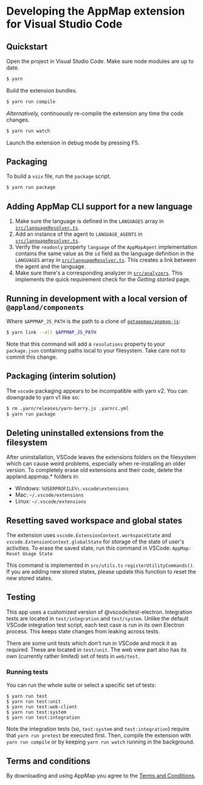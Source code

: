 # Developing the AppMap extension for Visual Studio Code

## Quickstart

Open the project in Visual Studio Code. Make sure node modules are up to date.

```sh
$ yarn
```

Build the extension bundles.

```sh
$ yarn run compile
```

_Alternatively,_ continuously re-compile the extension any time the code changes.

```sh
$ yarn run watch
```

Launch the extension in debug mode by pressing F5.

## Packaging

To build a `vsix` file, run the `package` script.

```sh
$ yarn run package
```

## Adding AppMap CLI support for a new language

1. Make sure the language is defined in the `LANGUAGES` array in
   [`src/languageResolver.ts`](src/languageResolver.ts).
2. Add an instance of the agent to `LANGUAGE_AGENTS` in
   [`src/languageResolver.ts`](src/languageResolver.ts).
3. Verify the `readonly` property `language` of the `AppMapAgent` implementation contains the same
   value as the `id` field as the language definition in the `LANGUAGES` array in
   [`src/languageResolver.ts`](src/languageResolver.ts). This creates a link between the agent and
   the language.
4. Make sure there's a corresponding analyzer in [`src/analyzers`](src/analyzers). This implements
   the quick requirement check for the _Getting started_ page.

## Running in development with a local version of `@appland/components`

Where `$APPMAP_JS_PATH` is the path to a clone of
[`getappmap/appmap-js`](https://github.com/getappmap/appmap-js):

```sh
$ yarn link --all $APPMAP_JS_PATH
```

Note that this command will add a `resolutions` property to your `package.json` containing paths
local to your filesystem. Take care not to commit this change.

## Packaging (interim solution)

The `vscode` packaging appears to be incompatible with yarn v2. You can downgrade to yarn v1 like
so:

```sh
$ rm .yarn/releases/yarn-berry.js .yarnrc.yml
$ yarn run package
```

## Deleting uninstalled extensions from the filesystem

After uninstallation, VSCode leaves the extensions folders on the filesystem which can cause weird
problems, especially when re-installing an older version. To completely erase old extensions and
their code, delete the appland.appmap.\* folders in:

- Windows: `%USERPROFILE%\.vscode\extensions`
- Mac: `~/.vscode/extensions`
- Linux: `~/.vscode/extensions`

## Resetting saved workspace and global states

The extension uses `vscode.ExtensionContext.workspaceState` and
`vscode.ExtensionContext.globalState` for storage of the state of user's activities. To erase the
saved state, run this command in VSCode: `AppMap: Reset Usage State`

This command is implemented in `src/utils.ts` `registerUtilityCommands()`. If you are adding new
stored states, please update this function to reset the new stored states.

## Testing

This app uses a customized version of @vscode/test-electron. Integration tests are located in
`test/integration` and `test/system`. Unlike the default VSCode integration test script, each test
case is run in its own Electron process. This keeps state changes from leaking across tests.

There are some unit tests which don't run in VSCode and mock it as required. These are located in
`test/unit`. The web view part also has its own (currently rather limited) set of tests in
`web/test`.

### Running tests

You can run the whole suite or select a specific set of tests:

```
$ yarn run test
$ yarn run test:unit
$ yarn run test:web-client
$ yarn run test:system
$ yarn run test:integration
```

Note the integration tests (so, `test:system` and `test:integration`) require that `yarn run pretest`
be executed first. Then, compile the extension with `yarn run compile` or by keeping `yarn run watch`
running in the background.

## Terms and conditions

By downloading and using AppMap you agree to the
[Terms and Conditions](https://appmap.io/community/terms-and-conditions).
